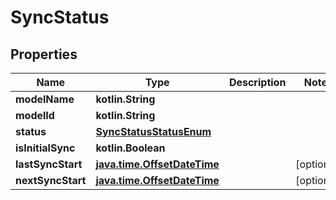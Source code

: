 
# SyncStatus

## Properties
Name | Type | Description | Notes
------------ | ------------- | ------------- | -------------
**modelName** | **kotlin.String** |  | 
**modelId** | **kotlin.String** |  | 
**status** | [**SyncStatusStatusEnum**](SyncStatusStatusEnum.md) |  | 
**isInitialSync** | **kotlin.Boolean** |  | 
**lastSyncStart** | [**java.time.OffsetDateTime**](java.time.OffsetDateTime.md) |  |  [optional]
**nextSyncStart** | [**java.time.OffsetDateTime**](java.time.OffsetDateTime.md) |  |  [optional]



